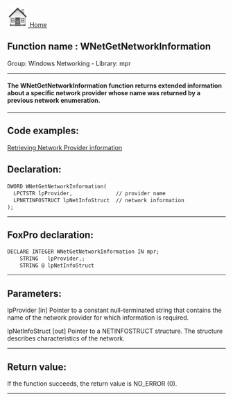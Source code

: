 [<img src="../../images/home.png"> Home ](https://github.com/VFPX/Win32API)  

## Function name : WNetGetNetworkInformation
Group: Windows Networking - Library: mpr    
***  


#### The WNetGetNetworkInformation function returns extended information about a specific network provider whose name was returned by a previous network enumeration.
***  


## Code examples:
[Retrieving Network Provider information](../../samples/sample_315.md)  

## Declaration:
```foxpro  
DWORD WNetGetNetworkInformation(
  LPCTSTR lpProvider,              // provider name
  LPNETINFOSTRUCT lpNetInfoStruct  // network information
);  
```  
***  


## FoxPro declaration:
```foxpro  
DECLARE INTEGER WNetGetNetworkInformation IN mpr;
	STRING   lpProvider,;
	STRING @ lpNetInfoStruct  
```  
***  


## Parameters:
lpProvider 
[in] Pointer to a constant null-terminated string that contains the name of the network provider for which information is required. 

lpNetInfoStruct 
[out] Pointer to a NETINFOSTRUCT structure. The structure describes characteristics of the network.   
***  


## Return value:
If the function succeeds, the return value is NO_ERROR (0).  
***  

